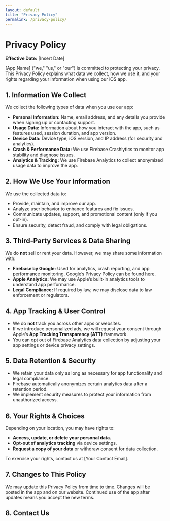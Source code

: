 ```yaml
---
layout: default
title: "Privacy Policy"
permalink: /privacy-policy/
---
```

 
# Privacy Policy  
**Effective Date:** [Insert Date]  

[App Name] ("we," "us," or "our") is committed to protecting your privacy. This Privacy Policy explains what data we collect, how we use it, and your rights regarding your information when using our iOS app.  

## 1. Information We Collect  

We collect the following types of data when you use our app:  

- **Personal Information:** Name, email address, and any details you provide when signing up or contacting support.  
- **Usage Data:** Information about how you interact with the app, such as features used, session duration, and app version.  
- **Device Data:** Device type, iOS version, and IP address (for security and analytics).  
- **Crash & Performance Data:** We use Firebase Crashlytics to monitor app stability and diagnose issues.  
- **Analytics & Tracking:** We use Firebase Analytics to collect anonymized usage data to improve the app.  

## 2. How We Use Your Information  

We use the collected data to:  

- Provide, maintain, and improve our app.  
- Analyze user behavior to enhance features and fix issues.  
- Communicate updates, support, and promotional content (only if you opt-in).  
- Ensure security, detect fraud, and comply with legal obligations.  

## 3. Third-Party Services & Data Sharing  

We do **not** sell or rent your data. However, we may share some information with:  

- **Firebase by Google:** Used for analytics, crash reporting, and app performance monitoring. Google’s Privacy Policy can be found [here](https://policies.google.com/privacy).  
- **Apple Analytics:** We may use Apple’s built-in analytics tools to understand app performance.  
- **Legal Compliance:** If required by law, we may disclose data to law enforcement or regulators.  

## 4. App Tracking & User Control  

- We do **not** track you across other apps or websites.  
- If we introduce personalized ads, we will request your consent through Apple’s **App Tracking Transparency (ATT)** framework.  
- You can opt out of Firebase Analytics data collection by adjusting your app settings or device privacy settings.  

## 5. Data Retention & Security  

- We retain your data only as long as necessary for app functionality and legal compliance.  
- Firebase automatically anonymizes certain analytics data after a retention period.  
- We implement security measures to protect your information from unauthorized access.  

## 6. Your Rights & Choices  

Depending on your location, you may have rights to:  

- **Access, update, or delete your personal data.**  
- **Opt-out of analytics tracking** via device settings.  
- **Request a copy of your data** or withdraw consent for data collection.  

To exercise your rights, contact us at [Your Contact Email].  

## 7. Changes to This Policy  

We may update this Privacy Policy from time to time. Changes will be posted in the app and on our website. Continued use of the app after updates means you accept the new terms.  

## 8. Contact Us  
